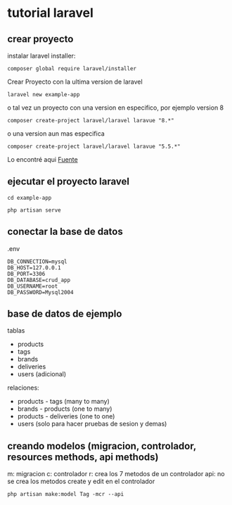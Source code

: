 # tutorial laravel

## crear proyecto
instalar laravel installer:
```
composer global require laravel/installer
```

Crear Proyecto con la ultima version de laravel
```
laravel new example-app
```

o tal vez un proyecto con una version en especifico, por ejemplo version 8
```
composer create-project laravel/laravel laravue "8.*"
```

o una version aun mas especifica
```
composer create-project laravel/laravel laravue "5.5.*"
```

Lo encontré aqui [Fuente](https://cirelramos.blogspot.com/2016/11/laravel-crear-proyecto-en-version.html)

## ejecutar el proyecto laravel
```
cd example-app

php artisan serve
```

## conectar la base de datos
.env
```
DB_CONNECTION=mysql
DB_HOST=127.0.0.1
DB_PORT=3306
DB_DATABASE=crud_app
DB_USERNAME=root
DB_PASSWORD=Mysql2004
```

## base de datos de ejemplo
tablas
* products
* tags
* brands
* deliveries
* users (adicional)

relaciones:
* products - tags (many to many)
* brands - products (one to many)
* products - deliveries (one to one)
* users (solo para hacer pruebas de sesion y demas)

## creando modelos (migracion, controlador, resources methods, api methods)
m: migracion
c: controlador
r: crea los 7 metodos de un controlador
api: no se crea los metodos create y edit en el controlador
```
php artisan make:model Tag -mcr --api
```



